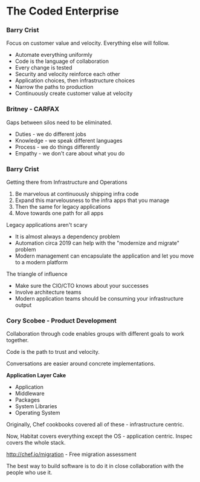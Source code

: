 The Coded Enterprise
======================

### Barry Crist

Focus on customer value and velocity. Everything else will follow.

  - Automate everything uniformly
  - Code is the language of collaboration
  - Every change is tested
  - Security and velocity reinforce each other
  - Application choices, then infrastructure choices
  - Narrow the paths to production
  - Continuously create customer value at velocity


### Britney - CARFAX

Gaps between silos need to be eliminated.

  * Duties - we do different jobs
  * Knowledge - we speak different languages
  * Process - we do things differently
  * Empathy - we don't care about what you do


### Barry Crist

Getting there from Infrastructure and Operations

  1. Be marvelous at continuously shipping infra code
  2. Expand this marvelousness to the infra apps that you manage
  3. Then the same for legacy applications
  4. Move towards one path for all apps

Legacy applications aren't scary

  - It is almost always a dependency problem
  - Automation circa 2019 can help with the "modernize and migrate" problem
  - Modern management can encapsulate the application and let you move to a modern platform

The triangle of influence

  - Make sure the CIO/CTO knows about your successes
  - Involve architecture teams
  - Modern application teams should be consuming your infrastructure output

### Cory Scobee - Product Development

Collaboration through code enables groups with different goals to work together.

Code is the path to trust and velocity.

Conversations are easier around concrete implementations.

**Application Layer Cake**

  - Application
  - Middleware
  - Packages
  - System Libraries
  - Operating System

Originally, Chef cookbooks covered all of these - infrastructure centric.

Now, Habitat covers everything except the OS - application centric.
Inspec covers the whole stack.

http://chef.io/migration - Free migration assessment

The best way to build software is to do it in close collaboration with the people who use it.
